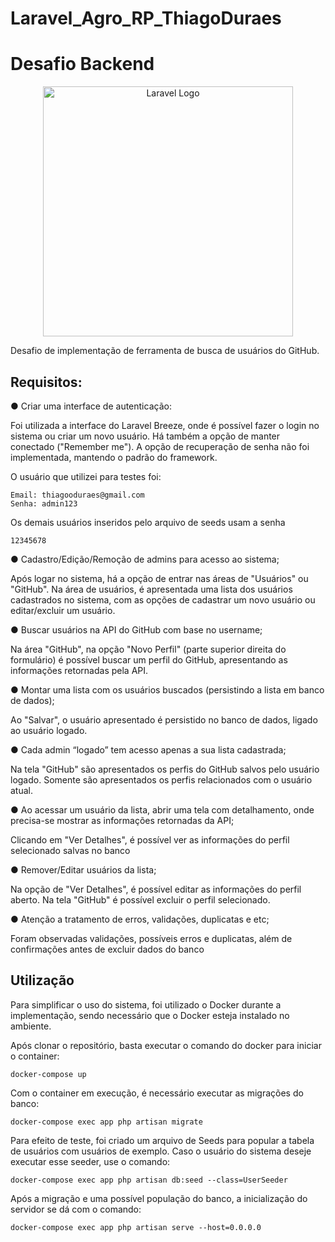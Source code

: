 # Laravel_Agro_RP_ThiagoDuraes
Desafio Backend
=======
<p align="center"><a href="https://laravel.com" target="_blank"><img src="https://raw.githubusercontent.com/laravel/art/master/logo-lockup/5%20SVG/2%20CMYK/1%20Full%20Color/laravel-logolockup-cmyk-red.svg" width="400" alt="Laravel Logo"></a></p>

Desafio de implementação de ferramenta de busca de usuários do GitHub.

## Requisitos:

● Criar uma interface de autenticação:
    
Foi utilizada a interface do Laravel Breeze, onde é possível fazer o login no sistema ou criar um novo usuário. Há também a opção de manter conectado ("Remember me"). A opção de recuperação de senha não foi implementada, mantendo o padrão do framework.

O usuário que utilizei para testes foi:

    Email: thiagooduraes@gmail.com
    Senha: admin123

Os demais usuários inseridos pelo arquivo de seeds usam a senha

    12345678


● Cadastro/Edição/Remoção de admins para acesso ao sistema;

Após logar no sistema, há a opção de entrar nas áreas de "Usuários" ou "GitHub". Na área de usuários, é apresentada uma lista dos usuários cadastrados no sistema, com as opções de cadastrar um novo usuário ou editar/excluir um usuário.

● Buscar usuários na API do GitHub com base no username;

Na área "GitHub", na opção "Novo Perfil" (parte superior direita do formulário) é possível buscar um perfil do GitHub, apresentando as informações retornadas pela API.

● Montar uma lista com os usuários buscados (persistindo a lista em banco de dados);

Ao "Salvar", o usuário apresentado é persistido no banco de dados, ligado ao usuário logado.

● Cada admin “logado” tem acesso apenas a sua lista cadastrada;

Na tela "GitHub" são apresentados os perfis do GitHub salvos pelo usuário logado. Somente são apresentados os perfis relacionados com o usuário atual.

● Ao acessar um usuário da lista, abrir uma tela com detalhamento, onde precisa-se
mostrar as informações retornadas da API;

Clicando em "Ver Detalhes", é possível ver as informações do perfil selecionado salvas no banco

● Remover/Editar usuários da lista;

Na opção de "Ver Detalhes", é possível editar as informações do perfil aberto.
Na tela "GitHub" é possível excluir o perfil selecionado.

● Atenção a tratamento de erros, validações, duplicatas e etc;

Foram observadas validações, possíveis erros e duplicatas, além de confirmações antes de excluir dados do banco


## Utilização

Para simplificar o uso do sistema, foi utilizado o Docker durante a implementação, sendo necessário que o Docker esteja instalado no ambiente.

Após clonar o repositório, basta executar o comando do docker para iniciar o container:

    docker-compose up

Com o container em execução, é necessário executar as migrações do banco:

    docker-compose exec app php artisan migrate

Para efeito de teste, foi criado um arquivo de Seeds para popular a tabela de usuários com usuários de exemplo. Caso o usuário do sistema deseje executar esse seeder, use o comando:

    docker-compose exec app php artisan db:seed --class=UserSeeder

Após a migração e uma possível população do banco, a inicialização do servidor se dá com o comando:

    docker-compose exec app php artisan serve --host=0.0.0.0

